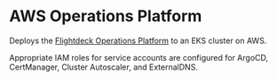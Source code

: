 # AWS Operations Platform

Deploys the [Flightdeck Operations Platform] to an EKS cluster on AWS.

Appropriate IAM roles for service accounts are configured for ArgoCD,
CertManager, Cluster Autoscaler, and ExternalDNS.

[Flightdeck Operations Platform]: ../../common/operations-platform
